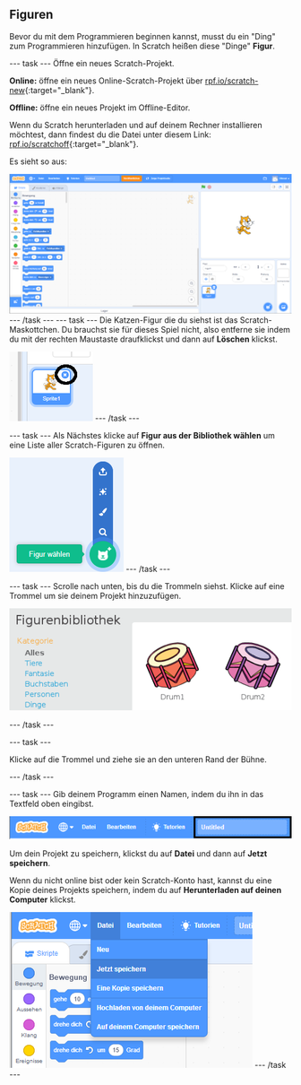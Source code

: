 ## Figuren

Bevor du mit dem Programmieren beginnen kannst, musst du ein "Ding" zum Programmieren hinzufügen. In Scratch heißen diese "Dinge" **Figur**.

\--- task \--- Öffne ein neues Scratch-Projekt.

**Online:** öffne ein neues Online-Scratch-Projekt über [rpf.io/scratch-new](http://rpf.io/scratch-new){:target="_blank"}.

**Offline:** öffne ein neues Projekt im Offline-Editor.

Wenn du Scratch herunterladen und auf deinem Rechner installieren möchtest, dann findest du die Datei unter diesem Link: [rpf.io/scratchoff](http://rpf.io/scratchoff){:target="_blank"}.

Es sieht so aus:

![Screenshot](images/band-scratch.png) \--- /task \--- \--- task \--- Die Katzen-Figur die du siehst ist das Scratch-Maskottchen. Du brauchst sie für dieses Spiel nicht, also entferne sie indem du mit der rechten Maustaste draufklickst und dann auf **Löschen** klickst.

![Screenshot](images/band-delete-annotated.png) \--- /task \---

\--- task \--- Als Nächstes klicke auf **Figur aus der Bibliothek wählen** um eine Liste aller Scratch-Figuren zu öffnen.

![screenshot](images/band-sprite-library.png) \--- /task \---

\--- task \--- Scrolle nach unten, bis du die Trommeln siehst. Klicke auf eine Trommel um sie deinem Projekt hinzuzufügen.

![screenshot](images/band-sprite-drum.png)

\--- /task \---

\--- task \---

Klicke auf die Trommel und ziehe sie an den unteren Rand der Bühne.

\--- /task \---

\--- task \--- Gib deinem Programm einen Namen, indem du ihn in das Textfeld oben eingibst.

![Name](images/band-name-annotated.png)

Um dein Projekt zu speichern, klickst du auf **Datei** und dann auf **Jetzt speichern**.

Wenn du nicht online bist oder kein Scratch-Konto hast, kannst du eine Kopie deines Projekts speichern, indem du auf **Herunterladen auf deinen Computer** klickst.

![Screenshot](images/band-save.png) \--- /task \---